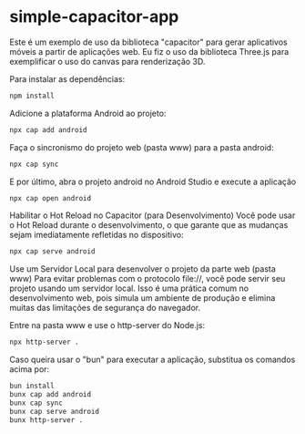 # simple-capacitor-app
Este é um exemplo de uso da biblioteca "capacitor" para gerar aplicativos móveis a partir de aplicações web. Eu fiz o uso da biblioteca Three.js para exemplificar o uso do canvas para renderização 3D.


Para instalar as dependências:

```bash
npm install
```

Adicione a plataforma Android ao projeto:

```bash
npx cap add android
```

Faça o sincronismo do projeto web (pasta www) para a pasta android:

```bash
npx cap sync
```

E por último, abra o projeto android no Android Studio e execute a aplicação

```bash
npx cap open android
```

Habilitar o Hot Reload no Capacitor (para Desenvolvimento)
Você pode usar o Hot Reload durante o desenvolvimento, o que garante que as mudanças sejam imediatamente refletidas no dispositivo:

```bash
npx cap serve android
```

Use um Servidor Local para desenvolver o projeto da parte web (pasta www)
Para evitar problemas com o protocolo file://, você pode servir seu projeto usando um servidor local. Isso é uma prática comum no desenvolvimento web, pois simula um ambiente de produção e elimina muitas das limitações de segurança do navegador.

Entre na pasta www e use o http-server do Node.js:

```bash
npx http-server .
```
Caso queira usar o "bun" para executar a aplicação, substitua os comandos acima por:

```bash
bun install
bunx cap add android
bunx cap sync
bunx cap serve android
bunx http-server .
```

